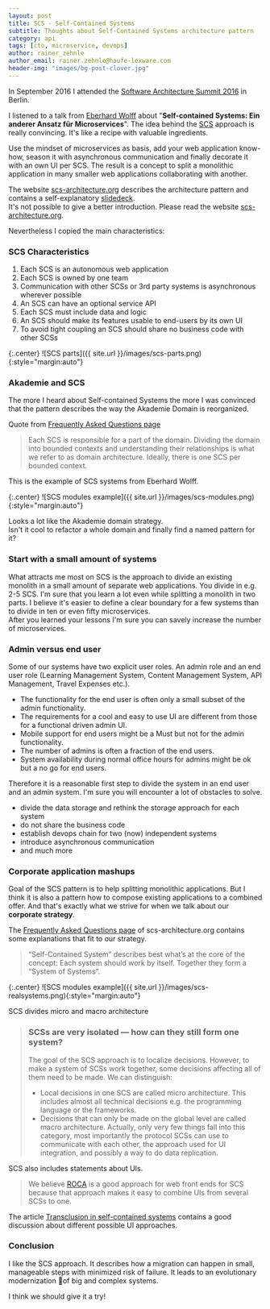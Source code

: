 ```yaml
---
layout: post
title: SCS - Self-Contained Systems
subtitle: Thoughts about Self-Contained Systems architecture pattern  
category: api
tags: [cto, microservice, devops]
author: rainer_zehnle
author_email: rainer.zehnle@haufe-lexware.com 
header-img: "images/bg-post-clover.jpg"
---
```


In September 2016 I attended the [Software Architecture Summit 2016](http://software-architecture-summit.de/) in Berlin.

I listened to a talk from [Eberhard Wolff](https://www.innoq.com/de/staff/eberhard-wolff/) about "**Self-contained Systems: Ein anderer Ansatz für Microservices**".
The idea behind the [SCS](http://scs-architecture.org/) approach is really convincing. It's like a recipe with valuable ingredients.

Use the mindset of microservices as basis, add your web application know-how, season it with asynchronous communication and finally decorate it with an own UI per SCS. 
The result is a concept to split a monolithic application in many smaller web applications collaborating with another.

The website [scs-architecture.org](http://scs-architecture.org/) describes the architecture pattern and contains a self-explanatory [slidedeck](https://speakerdeck.com/player/e74a068d06a949cdb358a55ca17d2dc5#).  
It's not possible to give a better introduction. Please read the website [scs-architecture.org](http://scs-architecture.org/). 

Nevertheless I copied the main characteristics:

### SCS Characteristics

1. Each SCS is an autonomous web application
2. Each SCS is owned by one team
3. Communication with other SCSs or 3rd party systems is asynchronous wherever possible
4. An SCS can have an optional service API
5. Each SCS must include data and logic
6. An SCS should make its features usable to end-users by its own UI
7. To avoid tight coupling an SCS should share no business code with other SCSs

{:.center}
![SCS parts]({{ site.url }}/images/scs-parts.png){:style="margin:auto"}

### Akademie and SCS

The more I heard about Self-contained Systems the more I was convinced that the pattern describes the way the Akademie Domain is reorganized.

Quote from [Frequently Asked Questions page](http://scs-architecture.org/faq.html)

> Each SCS is responsible for a part of the domain. Dividing the domain into bounded contexts and understanding their relationships is what we refer to as domain architecture. Ideally, there is one SCS per bounded context.

This is the example of SCS systems from Eberhard Wolff.  

{:.center}
![SCS modules example]({{ site.url }}/images/scs-modules.png){:style="margin:auto"}

Looks a lot like the Akademie domain strategy.   
Isn't it cool to refactor a whole domain and finally find a named pattern for it?

### Start with a small amount of systems

What attracts me most on SCS is the approach to divide an existing monolith in a small amount of separate web applications.
You divide in e.g. 2-5 SCS. I'm sure that you learn a lot even while splitting a monolith in two parts.
I believe it's easier to define a clear boundary for a few systems than to divide in ten or even fifty microservices.  
After you learned your lessons I'm sure you can savely increase the number of microservices.

### Admin versus end user

Some of our systems have two explicit user roles. An admin role and an end user role (Learning Management System, Content Management System, API Management, Travel Expenses etc.).

* The functionality for the end user is often only a small subset of the admin functionality.   
* The requirements for a cool and easy to use UI are different from those for a functional driven admin UI.   
* Mobile support for end users might be a Must but not for the admin functionality.  
* The number of admins is often a fraction of the end users.  
* System availability during normal office hours for admins might be ok but a no go for end users.        

Therefore it is a reasonable first step to divide the system in an end user and an admin system.
I'm sure you will encounter a lot of obstacles to solve.  

* divide the data storage and rethink the storage approach for each system  
* do not share the business code  
* establish devops chain for two (now) independent systems  
* introduce asynchronous communication  
* and much more  

### Corporate application mashups

Goal of the SCS pattern is to help splitting monolithic applications.
But I think it is also a pattern how to compose existing applications to a combined offer.
And that's exactly what we strive for when we talk about our **corporate strategy**.

The [Frequently Asked Questions page](http://scs-architecture.org/faq.html) of scs-architecture.org contains some explanations that fit to our strategy.

> “Self-Contained System” describes best what’s at the core of the concept: Each system should work by itself. Together they form a “System of Systems”.

{:.center}
![SCS modules example]({{ site.url }}/images/scs-realsystems.png){:style="margin:auto"}

SCS divides micro and macro architecture

> ### SCSs are very isolated — how can they still form one system?
>
> The goal of the SCS approach is to localize decisions. However, to make a system of SCSs work together, some decisions affecting all of them need to be made. We can distinguish:  
>
> * Local decisions in one SCS are called micro architecture. This includes almost all technical decisions e.g. the programming language or the frameworks.  
> * Decisions that can only be made on the global level are called macro architecture. Actually, only very few things fall into this category, most importantly the protocol SCSs can use to communicate with each other, the approach used for UI integration, and possibly a way to do data replication.  

SCS also includes statements about UIs.

> We believe [ROCA](http://roca-style.org/) is a good approach for web front ends for SCS because that approach makes it easy to combine UIs from several SCSs to one. 

The article [Transclusion in self-contained systems](https://www.innoq.com/en/blog/transclusion/) contains a good discussion about different possible UI approaches.

### Conclusion

I like the SCS approach. It describes how a migration can happen in small, manageable steps with minimized risk of failure.
It leads to an evolutionary modernization of big and complex systems.

I think we should give it a try!





